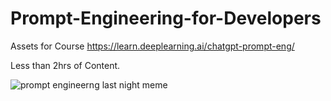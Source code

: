 # Prompt-Engineering-for-Developers
Assets for Course https://learn.deeplearning.ai/chatgpt-prompt-eng/

Less than 2hrs of Content. 

![prompt engineerng last night meme](https://i.imgflip.com/7k7o2a.jpg)

